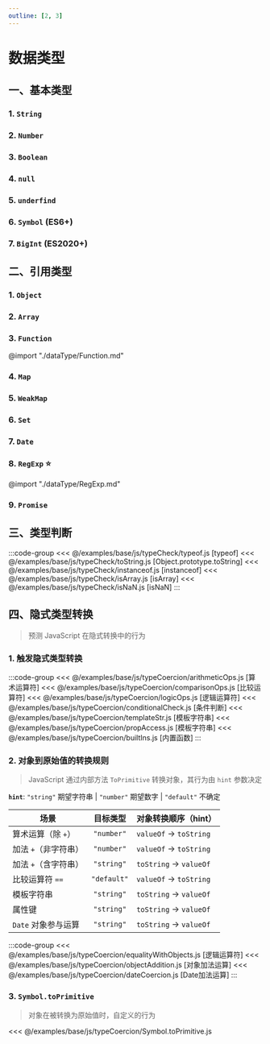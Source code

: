 ```yaml
---
outline: [2, 3]
---
```


# 数据类型

## 一、基本类型

### 1. **`String`** <Sound word="String"/>

### 2. **`Number`** <Sound word="Number"/>

### 3. **`Boolean`** <Sound word="Boolean"/>

### 4. **`null`** <Sound word="null"/>

### 5. **`underfind`** <Sound word="underfind"/>

### 6. **`Symbol`** <Sound word="Symbol"/>(ES6+)

### 7. **`BigInt`** <Sound word="BigInt"/>(ES2020+)

## 二、引用类型

### 1. **`Object`** <Sound word="Object"/>

### 2. **`Array`** <Sound word="Array"/>

### 3. **`Function`** <Sound word="Function"/>

@import "./dataType/Function.md"

### 4. **`Map`** <Sound word="Map"/>

### 5. **`WeakMap`** <Sound word="WeakMap"/>

### 6. **`Set`** <Sound word="Set"/>

### 7. **`Date`** <Sound word="Date"/>

### 8. **`RegExp`** <Sound word="RegExp"/> ⭐

@import "./dataType/RegExp.md"

### 9. **`Promise`** <Sound word="Promise"/>

## 三、类型判断

:::code-group
<<< @/examples/base/js/typeCheck/typeof.js [typeof]
<<< @/examples/base/js/typeCheck/toString.js [Object.prototype.toString]
<<< @/examples/base/js/typeCheck/instanceof.js [instanceof]
<<< @/examples/base/js/typeCheck/isArray.js [isArray]
<<< @/examples/base/js/typeCheck/isNaN.js [isNaN]
:::

## 四、隐式类型转换

> 预测 JavaScript 在隐式转换中的行为

### 1. 触发隐式类型转换

:::code-group
<<< @/examples/base/js/typeCoercion/arithmeticOps.js [算术运算符]
<<< @/examples/base/js/typeCoercion/comparisonOps.js [比较运算符]
<<< @/examples/base/js/typeCoercion/logicOps.js [逻辑运算符]
<<< @/examples/base/js/typeCoercion/conditionalCheck.js [条件判断]
<<< @/examples/base/js/typeCoercion/templateStr.js [模板字符串]
<<< @/examples/base/js/typeCoercion/propAccess.js [模板字符串]
<<< @/examples/base/js/typeCoercion/builtIns.js [内置函数]
:::

### 2. 对象到原始值的转换规则

> JavaScript 通过内部方法 `ToPrimitive` 转换对象，其行为由 `hint` 参数决定

**`hint`**: `"string"` 期望字符串 \| `"number"` 期望数字 \| `"default"` 不确定

| 场景                 |  目标类型   | 对象转换顺序（hint）   |
| -------------------- | :---------: | ---------------------- |
| 算术运算（除 `+`）   | `"number"`  | `valueOf` → `toString` |
| 加法 `+`（非字符串） | `"number"`  | `valueOf` → `toString` |
| 加法 `+`（含字符串） | `"string"`  | `toString` → `valueOf` |
| 比较运算符 `==`      | `"default"` | `valueOf` → `toString` |
| 模板字符串           | `"string"`  | `toString` → `valueOf` |
| 属性键               | `"string"`  | `toString` → `valueOf` |
| `Date` 对象参与运算  | `"string"`  | `toString` → `valueOf` |

:::code-group
<<< @/examples/base/js/typeCoercion/equalityWithObjects.js [逻辑运算符]
<<< @/examples/base/js/typeCoercion/objectAddition.js [对象加法运算]
<<< @/examples/base/js/typeCoercion/dateCoercion.js [Date加法运算]
:::

### 3. **`Symbol.toPrimitive`**

> 对象在被转换为原始值时，自定义的行为

<<< @/examples/base/js/typeCoercion/Symbol.toPrimitive.js
